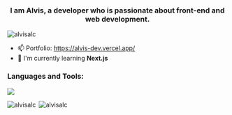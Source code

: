 <h3 align="center">I am Alvis, a developer who is passionate about front-end and web development.</h3>

<p align="left"> <img src="https://komarev.com/ghpvc/?username=alvisalc&label=Profile%20views&color=0e75b6&style=flat" alt="alvisalc" /> </p>

- 📫 Portfolio: https://alvis-dev.vercel.app/
- 🌱 I'm currently learning **Next.js**

<h3 align="left">Languages and Tools:</h3>

<p>
<img src="https://skillicons.dev/icons?i=html,css,js,ts,react,tailwind,sass,postgres,mongodb,nextjs,vercel"/>
</p>

<p><img align="left" src="https://github-readme-stats-sigma-five.vercel.app/api/top-langs?username=alvisalc&show_icons=true&locale=en&layout=compact" alt="alvisalc" />
&nbsp;<img src="https://github-readme-stats-sigma-five.vercel.app/api?username=alvisalc&show_icons=true&locale=en" alt="alvisalc" /></p>

